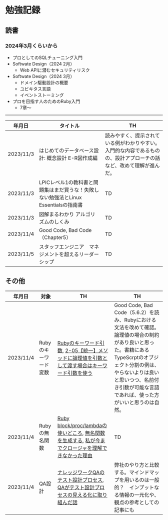 # 勉強記録

## 読書

### 2024年3月くらいから

- プロとしてのSQLチューニング入門
- Softwate Design（2024 2月）
  - Web APIに潜むセキュリティリスク
- Softwate Design（2024 3月）
  - ドメイン駆動設計の概要
  - ユビキタス言語
  - イベントストーミング
- プロを目指す人のためのRuby入門
  - 7章〜

--- 

| 年月日 | タイトル | TH |
| ---- | ---- | ---- |
| 2023/11/3 | はじめてのデータベース設計: 概念設計 E-R図作成編 | 読みやすく、提示されている例がわかりやすい。入門的な内容であるものの、設計アプローチの話など、改めて理解が進んだ。 |
| 2023/11/3 | LPICレベル1の教科書と問題集はまだ買うな！失敗しない勉強法とLinux Essentialsの指南書 | TD |
| 2023/11/3 | 図解まるわかり アルゴリズムのしくみ | TD |
| 2023/11/4 | Good Code, Bad Code （Chapter5） | TD |
| 2023/11/5 | スタッフエンジニア　マネジメントを超えるリーダーシップ | TD |

## その他

| 年月日 | 対象 | TH | TH |
| ---- | ---- | ---- | ---- |
| 2023/11/4 | Rubyのキーワード変数 | [Rubyのキーワード引数](https://tokitsubaki.com/ruby-keyword-arguments/531/), [2-05【統一】メソッドに論理値を引数として渡す場合はキーワード引数を使う](https://techracho.bpsinc.jp/hachi8833/2016_12_21/31756#2-05) | Good Code, Bad Code（5.6.2）を読み、Rubyにおける文法を改めて確認。論理値の場合の制約があり良いと思った。書籍にあるTypeScrptのオブジェクト分割の例は、やらないよりは良いと思いつつ、名前付き引数が可能な言語であれば、使った方がいいと思うのは自然。 |
| 2023/11/4 | Rubyの無名関数 | [Ruby block/proc/lambdaの使いどころ](https://qiita.com/kidach1/items/15cfee9ec66804c3afd2), [無名関数を生成する](https://rubytips86.hatenablog.com/entry/2014/03/28/143317), [私が今までクロージャを理解できなかった理由](https://artgear.hatenablog.com/entry/20120115/1326635158) | TD |
| 2023/11/4  | QA設計 | [ナレッジワークQAのテスト設計プロセス](https://note.com/knowledgework/n/ne125806c318c), [QAがテスト設計プロセスの見える化に取り組んだ話](https://blog.cybozu.io/entry/2018/08/06/080000)  | 弊社のやり方と比較する。マインドマップを用いるのは一般的？　インプットなる情報の一元化や、観点の参考としての記事にも |
